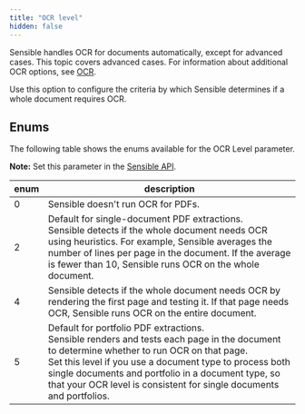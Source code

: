```yaml
---
title: "OCR level"
hidden: false
---
```

Sensible handles OCR for documents automatically, except for advanced cases. This topic covers advanced cases. For information about additional OCR options, see [OCR](doc:ocr).

Use this option to configure the criteria by which Sensible determines if a whole document requires OCR.

## Enums

The following table shows the enums available for the OCR Level parameter. 

**Note:** Set this parameter in the [Sensible API](ref:create-document-type).

| enum | description                                                  |
| ---- | ------------------------------------------------------------ |
| 0    | Sensible doesn't run OCR for PDFs.                           |
| 2    | Default for single-document PDF extractions.<br/> Sensible detects if the whole document needs OCR using heuristics. For example, Sensible averages the number of lines per page in the document. If the average is fewer than 10, Sensible runs OCR on the whole document. |
| 4    | Sensible detects if the whole document needs OCR by rendering the first page and testing it. If that page needs OCR, Sensible runs OCR on the entire document. |
| 5    | Default for portfolio PDF extractions.<br/>Sensible renders and tests each page in the document to determine whether to run OCR on that page.<br/>Set this level if you use a document type to process both single documents and portfolio in a document type, so that your OCR level is consistent for single documents and portfolios. |

